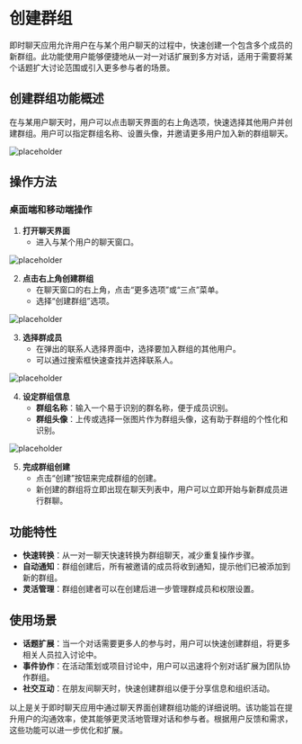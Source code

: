 # 创建群组

即时聊天应用允许用户在与某个用户聊天的过程中，快速创建一个包含多个成员的新群组。此功能使用户能够便捷地从一对一对话扩展到多方对话，适用于需要将某个话题扩大讨论范围或引入更多参与者的场景。

## 创建群组功能概述

在与某用户聊天时，用户可以点击聊天界面的右上角选项，快速选择其他用户并创建群组。用户可以指定群组名称、设置头像，并邀请更多用户加入新的群组聊天。

![placeholder](https://via.placeholder.com/800x400.png)

## 操作方法

### 桌面端和移动端操作

1. **打开聊天界面**
   - 进入与某个用户的聊天窗口。

![placeholder](https://via.placeholder.com/800x400.png)

2. **点击右上角创建群组**
   - 在聊天窗口的右上角，点击“更多选项”或“三点”菜单。
   - 选择“创建群组”选项。

![placeholder](https://via.placeholder.com/800x400.png)

3. **选择群成员**
   - 在弹出的联系人选择界面中，选择要加入群组的其他用户。
   - 可以通过搜索框快速查找并选择联系人。

![placeholder](https://via.placeholder.com/800x400.png)

4. **设定群组信息**
   - **群组名称**：输入一个易于识别的群名称，便于成员识别。
   - **群组头像**：上传或选择一张图片作为群组头像，这有助于群组的个性化和识别。

![placeholder](https://via.placeholder.com/800x400.png)

5. **完成群组创建**
   - 点击“创建”按钮来完成群组的创建。
   - 新创建的群组将立即出现在聊天列表中，用户可以立即开始与新群成员进行群聊。

## 功能特性

- **快速转换**：从一对一聊天快速转换为群组聊天，减少重复操作步骤。
- **自动通知**：群组创建后，所有被邀请的成员将收到通知，提示他们已被添加到新的群组。
- **灵活管理**：群组创建者可以在创建后进一步管理群成员和权限设置。

## 使用场景

- **话题扩展**：当一个对话需要更多人的参与时，用户可以快速创建群组，将更多相关人员拉入讨论中。
- **事件协作**：在活动策划或项目讨论中，用户可以迅速将个别对话扩展为团队协作群组。
- **社交互动**：在朋友间聊天时，快速创建群组以便于分享信息和组织活动。

以上是关于即时聊天应用中通过聊天界面创建群组功能的详细说明。该功能旨在提升用户的沟通效率，使其能够更灵活地管理对话和参与者。根据用户反馈和需求，这些功能可以进一步优化和扩展。